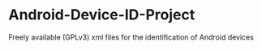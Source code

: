 Android-Device-ID-Project
=========================

Freely available (GPLv3) xml files for the identification of Android devices

